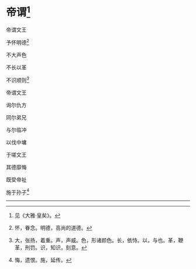    

# 帝谓[^1]

帝谓文王

予怀明德[^2]

不大声色

不长以革

不识顺则[^3]

帝谓文王

询尔仇方

同尔弟兄

与尔临冲

以伐中墉

于嗟文王

其德靡悔

既受帝祉

施于孙子[^4]

* * *

[^1]: 见《大雅·皇矣》。
[^2]: 怀，眷念。明德，高尚的道德。
[^3]: 大，张扬，着重。声，声威。色，形诸颜色。长，依恃。以，与也。革，鞭革，刑罚。识，知识，刻意。
[^4]: 悔，遗恨。施，延传。